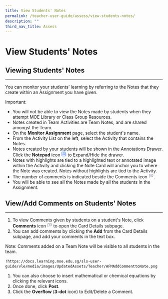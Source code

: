 ```yaml
---
title: View Students' Notes
permalink: /teacher-user-guide/assess/view-students-notes/
description: ""
third_nav_title: Assess
---
```

<h1 id="view-students-notes">View Students' Notes</h1>
<h2 id="-viewing-students-notes-"><strong>Viewing Students' Notes</strong></h2>
<hr>
<p>You can monitor your students’ learning by referring to the Notes that they create within an Assignment you have given.</p>
<p>Important: </p>
<ul>
<li>You will not be able to view the Notes made by students when they attempt MOE Library or Class Group Resources.</li>
<li>Notes created in Team Activities are Team Notes, and are shared amongst the Team.</li>
<li>On the <strong>Monitor Assignment</strong> page, select the student's name.</li>
<li>From the Activity List on the left, select the Activity that contains the Notes.</li>
<li>Notes created by your students will be shown in the Annotations Drawer. Click the <strong>Notepad</strong> icon <img style="width:1rem; display: inline;" src="/images/Icons/Note.svg"> to Expand/Hide the drawer.</li>
<li>Notes with highlights are tied to a highlighted text or annotated image within the Activity and clicking the Note Card will anchor you to where the Note was created. Notes without highlights are tied to the Activity. </li>
<li>The number of comments is indicated beside the Comments icon <img style="width:1rem; display: inline;" src="/images/Icons/Comment.svg">.</li>
<li>You will be able to see all the Notes made by all the students in the Assignment.</li>
</ul>
<h2 id="view-add-comments-on-students-notes-">View/Add <strong>Comments on Students' Notes</strong></h2>
<hr>
<ol>
<li>To view Comments given by students on a student's Note, click <strong>Comments</strong> icon <img style="width:1rem; display: inline;" src="/images/Icons/Comment.svg"> to open the Card Details subpage. </li>
<li>You can add comments by clicking the <strong>Add</strong> from the Card Details subpage, and add your comments in the text box.</li>
</ol>
<p>Note: Comments added on a Team Note will be visible to all students in the team. </p>
<pre><code>!https:<span class="hljs-regexp">//</span>docs.learning.moe.edu.sg<span class="hljs-regexp">/sls-user-guide/</span>vle<span class="hljs-regexp">/media/im</span>ages<span class="hljs-regexp">/UpdatedAssets/</span>Teacher<span class="hljs-regexp">/AFMAddCommenttoNote.png</span>
</code></pre><ol>
<li>You can also choose to insert mathematical or chemical equations by clicking the relevant icons.</li>
<li>Once done, click <strong>Post</strong>.</li>
<li>Click the <strong>Overflow</strong> (<strong>3-dot</strong> icon) to Edit/Delete a Comment.</li>
</ol>